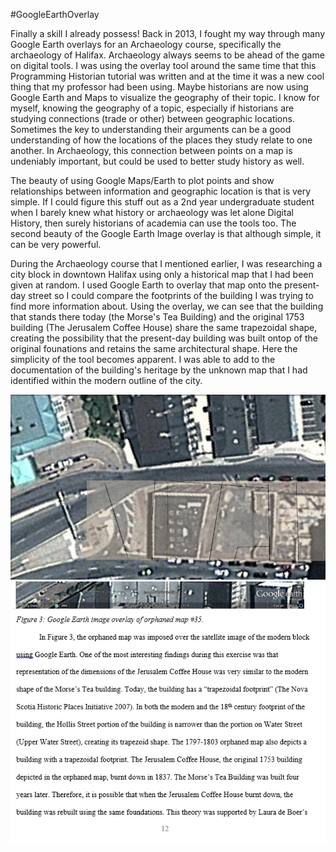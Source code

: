 #GoogleEarthOverlay

Finally a skill I already possess! Back in 2013, I fought my way through many Google Earth overlays for an Archaeology course, specifically the archaeology of Halifax. Archaeology always seems to be ahead of the game on digital tools. I was using the overlay tool around the same time that this Programming Historian tutorial was written and at the time it was a new cool thing that my professor had been using. Maybe historians are now using Google Earth and Maps to visualize the geography of their topic. I know for myself, knowing the geography of a topic, especially if historians are studying connections (trade or other) between geographic locations. Sometimes the key to understanding their arguments can be a good understanding of how the locations of the places they study relate to one another. In Archaeology, this connection between points on a map is undeniably important, but could be used to better study history as well.

The beauty of using Google Maps/Earth to plot points and show relationships between information and geographic location is that is very simple. If I could figure this stuff out as a 2nd year undergraduate student when I barely knew what history or archaeology was let alone Digital History, then surely historians of academia can use the tools too. The second beauty of the Google Earth Image overlay is that although simple, it can be very powerful.

During the Archaeology course that I mentioned earlier, I was researching a city block in downtown Halifax using only a historical map that I had been given at random. I used Google Earth to overlay that map onto the present-day street so I could compare the footprints of the building I was trying to find more information about. Using the overlay, we can see that the building that stands there today (the Morse's Tea Building) and the original 1753 building (The Jerusalem Coffee House) share the same trapezoidal shape, creating the possibility that the present-day building was built ontop of the original founations and retains the same architectural shape. Here the simplicity of the tool becomes apparent. I was able to add to the documentation of the building's heritage by the unknown map that I had identified within the modern outline of the city.

![overlay](/images/googleearthoverlay.png)
![paper](/images/imagefrompaper.png)
